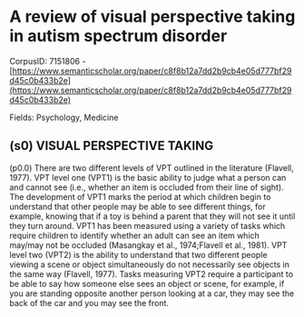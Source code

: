 # A review of visual perspective taking in autism spectrum disorder

CorpusID: 7151806 - [https://www.semanticscholar.org/paper/c8f8b12a7dd2b9cb4e05d777bf29d45c0b433b2e](https://www.semanticscholar.org/paper/c8f8b12a7dd2b9cb4e05d777bf29d45c0b433b2e)

Fields: Psychology, Medicine

## (s0) VISUAL PERSPECTIVE TAKING
(p0.0) There are two different levels of VPT outlined in the literature (Flavell, 1977). VPT level one (VPT1) is the basic ability to judge what a person can and cannot see (i.e., whether an item is occluded from their line of sight). The development of VPT1 marks the period at which children begin to understand that other people may be able to see different things, for example, knowing that if a toy is behind a parent that they will not see it until they turn around. VPT1 has been measured using a variety of tasks which require children to identify whether an adult can see an item which may/may not be occluded (Masangkay et al., 1974;Flavell et al., 1981). VPT level two (VPT2) is the ability to understand that two different people viewing a scene or object simultaneously do not necessarily see objects in the same way (Flavell, 1977). Tasks measuring VPT2 require a participant to be able to say how someone else sees an object or scene, for example, if you are standing opposite another person looking at a car, they may see the back of the car and you may see the front.
